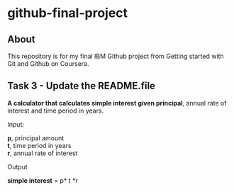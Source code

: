 # github-final-project

## About

This repository is for my final IBM Github project from Getting started with Git and Github on Coursera.


## Task 3 - Update the README.file

**A calculator that calculates simple interest given principal**, annual rate of interest and time period in years.

Input:

  **p**, principal amount   
  **t**, time period in years   
  **r**, annual rate of interest
   
Output

  **simple interest** = p* t *r
